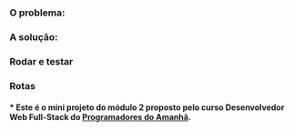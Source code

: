 

### O problema:

### A solução:

### Rodar e testar 

### Rotas



#### * Este é o mini projeto do módulo 2 proposto pelo curso Desenvolvedor Web Full-Stack do [Programadores do Amanhã](https://programadoresdoamanha.org/).